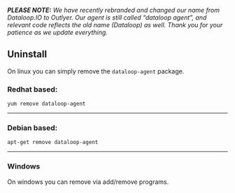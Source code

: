 _**PLEASE NOTE:** We have recently rebranded and changed our name from Dataloop.IO to Outlyer. Our agent is still called “dataloop agent”, and relevant code reflects the old name (Dataloop) as well. Thank you for your patience as we update everything._

## Uninstall


On linux you can simply remove the `dataloop-agent` package.

### Redhat based:

```
yum remove dataloop-agent
```

- - -

### Debian based:

```
apt-get remove dataloop-agent
```
- - -

### Windows

On windows you can remove via add/remove programs.
